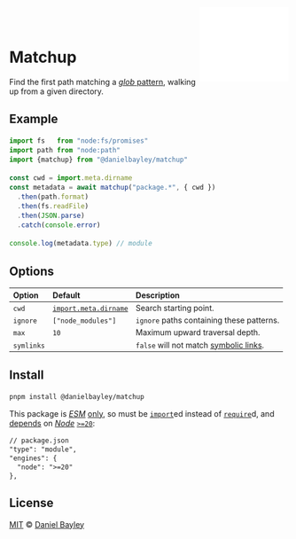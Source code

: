 <img src="logo.svg" width="160vw" align="right"/>
<br><br>

Matchup
=======
Find the first path matching a [_glob_ pattern], walking up from a given directory.

## Example
~~~ js
import fs   from "node:fs/promises"
import path from "node:path"
import {matchup} from "@danielbayley/matchup"

const cwd = import.meta.dirname
const metadata = await matchup("package.*", { cwd })
  .then(path.format)
  .then(fs.readFile)
  .then(JSON.parse)
  .catch(console.error)

console.log(metadata.type) // module
~~~

Options
------------------------------------------------------------------------------------
| Option     | Default                 | Description                               |
|:-----------|:------------------------|:------------------------------------------|
| `cwd`      | [`import.meta.dirname`] | Search starting point.                    |
| `ignore`   | `["node_modules"]`      | `ignore` paths containing these patterns. |
| `max`      | `10`                    | Maximum upward traversal depth.           |
| `symlinks` |                         | `false` will not match [symbolic links].  |

## Install
~~~ sh
pnpm install @danielbayley/matchup
~~~
This package is _[ESM]_ [only], so must be [`import`]ed instead of [`require`]d,
and [depends] on _[Node]_ [`>=`][][`20`]:
~~~ jsonc
// package.json
"type": "module",
"engines": {
  "node": ">=20"
},
~~~

License
-------
[MIT] © [Daniel Bayley]

[MIT]:                    LICENSE.md
[Daniel Bayley]:          https://github.com/danielbayley

[node]:                   https://nodejs.org
[ESM]:                    https://developer.mozilla.org/docs/Web/JavaScript/Guide/Modules
[only]:                   https://gist.github.com/sindresorhus/a39789f98801d908bbc7ff3ecc99d99c
[`import`]:               https://developer.mozilla.org/docs/Web/JavaScript/Reference/Statements/import
[`require`]:              https://nodejs.org/api/modules.html#requireid
[depends]:                https://docs.npmjs.com/cli/v11/configuring-npm/package-json#engines
[`>=`]:                   https://docs.npmjs.com/cli/v6/using-npm/semver#ranges
[`20`]:                   https://github.com/nodejs/node/blob/main/doc/changelogs/CHANGELOG_V20.md

[_glob_ pattern]:         https://globster.xyz
[`import.meta.dirname`]:  https://developer.mozilla.org/docs/Web/JavaScript/Reference/Operators/import.meta
[symbolic links]:         https://wikipedia.org/wiki/Symbolic_link
